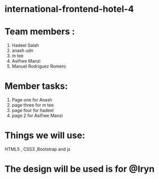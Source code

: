 # international-frontend-hotel-4
 # Team members :
1. Hadeel Salah 
2. anash udn
3. m tee
4. Asifiwe Manzi
5. Manuel Rodriguez Romero

# Member tasks:
1. Page one for Anash
2. page three for m tee
3. page four for hadeel
4. page 2 for Asifiwe Manzi


# Things we will use:
HTML5 , CSS3 ,Bootstrap and js

# The design will be used is for @Iryn
